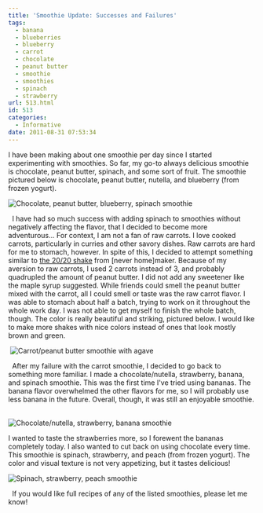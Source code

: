 ```yaml
---
title: 'Smoothie Update: Successes and Failures'
tags:
  - banana
  - blueberries
  - blueberry
  - carrot
  - chocolate
  - peanut butter
  - smoothie
  - smoothies
  - spinach
  - strawberry
url: 513.html
id: 513
categories:
  - Informative
date: 2011-08-31 07:53:34
---
```


I have been making about one smoothie per day since I started experimenting with smoothies. So far, my go-to always delicious smoothie is chocolate, peanut butter, spinach, and some sort of fruit. The smoothie pictured below is chocolate, peanut butter, nutella, and blueberry (from frozen yogurt).

![](http://farm7.static.flickr.com/6087/6099831626_c1d3cce718.jpg "Chocolate, peanut butter, blueberry, spinach smoothie")

  I have had so much success with adding spinach to smoothies without negatively affecting the flavor, that I decided to become more adventurous... For context, I am not a fan of raw carrots. I love cooked carrots, particularly in curries and other savory dishes. Raw carrots are hard for me to stomach, however. In spite of this, I decided to attempt something similar to [the 20/20 shake](http://www.neverhomemaker.com/2011/07/2020-shake.html) from \[never home\]maker. Because of my aversion to raw carrots, I used 2 carrots instead of 3, and probably quadrupled the amount of peanut butter. I did not add any sweetener like the maple syrup suggested. While friends could smell the peanut butter mixed with the carrot, all I could smell or taste was the raw carrot flavor. I was able to stomach about half a batch, trying to work on it throughout the whole work day. I was not able to get myself to finish the whole batch, though. The color is really beautiful and striking, pictured below. I would like to make more shakes with nice colors instead of ones that look mostly brown and green.

 ![](http://farm7.static.flickr.com/6201/6099832384_41bff3f0a0.jpg "Carrot/peanut butter smoothie with agave")

  After my failure with the carrot smoothie, I decided to go back to something more familiar. I made a chocolate/nutella, strawberry, banana, and spinach smoothie. This was the first time I've tried using bananas. The banana flavor overwhelmed the other flavors for me, so I will probably use less banana in the future. Overall, though, it was still an enjoyable smoothie.  

![](http://farm7.static.flickr.com/6190/6099833774_e91bda26ce.jpg "Chocolate/nutella, strawberry, banana smoothie")

I wanted to taste the strawberries more, so I forewent the bananas completely today. I also wanted to cut back on using chocolate every time. This smoothie is spinach, strawberry, and peach (from frozen yogurt). The color and visual texture is not very appetizing, but it tastes delicious!

![](http://farm7.static.flickr.com/6184/6099390857_218c657bc2.jpg "Spinach, strawberry, peach smoothie")

  If you would like full recipes of any of the listed smoothies, please let me know!